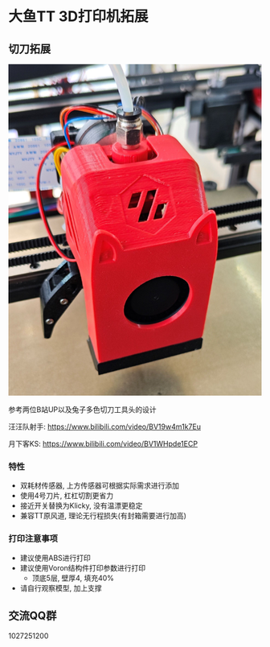 # 大鱼TT 3D打印机拓展
## 切刀拓展
![工具头-正面](Images/工具头-新外观.jpg)

参考两位B站UP以及兔子多色切刀工具头的设计

汪汪队射手: https://www.bilibili.com/video/BV19w4m1k7Eu

月下客KS: https://www.bilibili.com/video/BV1WHpde1ECP
### 特性
- 双耗材传感器, 上方传感器可根据实际需求进行添加
- 使用4号刀片, 杠杠切割更省力
- 接近开关替换为Klicky, 没有温漂更稳定
- 兼容TT原风道, 理论无行程损失(有封箱需要进行加高)

### 打印注意事项
- 建议使用ABS进行打印
- 建议使用Voron结构件打印参数进行打印
    - 顶底5层, 壁厚4, 填充40%
- 请自行观察模型, 加上支撑

## 交流QQ群
1027251200
